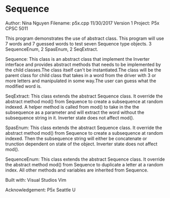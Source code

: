 # Sequence

Author: Nina Nguyen
Filename: p5x.cpp
11/30/2017
Version 1
Project: P5x
CPSC 5011

This program demonstrates the use of abstract class. This program will use 7 words and 7 guessed words to test seven
			  Sequence type objects. 3 SequenceEnum, 2 SpasEnum, 2 SeqExtract.
        
Sequence:
This class is an abstract class that implement the Inverter
			  interface and provides abstract methods that needs to be
		      implemented by the child classes.The class itself can't be 
			  instantiated.The class will be the parent class for child
			  class that takes in a word from the driver with 3 or more
		      letters and manipulated in some way.The user can guess
			  what the modified word is.
        
SeqExtract:
This class extends the abstract Sequence class. It override the
abstract method mod() from Sequence to create a subsequence at
random indexed. A helper method is called from mod() to take in
the the subsequence as a parameter and will extract the word
without the subsequence string in it.
Inverter state does not affect mod().


SpasEnum:
This class extends the abstract Sequence class. It override the
abstract method mod() from Sequence to create a subsequence at
random indexed. Then the subsequence string will either be
concatenate or trunction dependent on state of the object.
Inverter state does not affect mod().
        
SequenceEnum:
This class extends the abstract Sequence class. It override the
			  abstract method mod() from Sequence to duplicate a letter at a
			  random index. All other methods and variables are inherited from
			  Sequence.
        
 Built with:
 Visual Studios
 Vim
 
 Acknowledgement:
 P5x Seattle U
